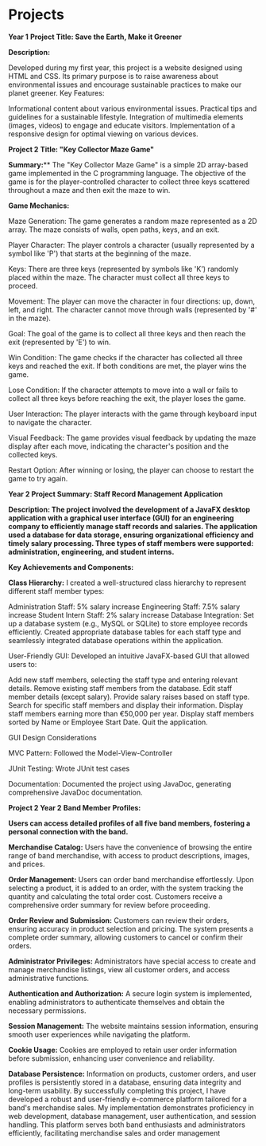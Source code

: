 # Projects
**Year 1**
**Project Title: Save the Earth, Make it Greener**

**Description:**

Developed during my first year, this project is a website designed using HTML and CSS.
Its primary purpose is to raise awareness about environmental issues and encourage sustainable practices to make our planet greener.
Key Features:

Informational content about various environmental issues.
Practical tips and guidelines for a sustainable lifestyle.
Integration of multimedia elements (images, videos) to engage and educate visitors.
Implementation of a responsive design for optimal viewing on various devices.

**Project 2**
**Title: "Key Collector Maze Game"**

**Summary:****
The "Key Collector Maze Game" is a simple 2D array-based game implemented in the C programming language. The objective of the game is for the player-controlled character to collect three keys scattered throughout a maze and then exit the maze to win.

**Game Mechanics:**

Maze Generation: The game generates a random maze represented as a 2D array. The maze consists of walls, open paths, keys, and an exit.

Player Character: The player controls a character (usually represented by a symbol like 'P') that starts at the beginning of the maze.

Keys: There are three keys (represented by symbols like 'K') randomly placed within the maze. The character must collect all three keys to proceed.

Movement: The player can move the character in four directions: up, down, left, and right. The character cannot move through walls (represented by '#' in the maze).

Goal: The goal of the game is to collect all three keys and then reach the exit (represented by 'E') to win.

Win Condition: The game checks if the character has collected all three keys and reached the exit. If both conditions are met, the player wins the game.

Lose Condition: If the character attempts to move into a wall or fails to collect all three keys before reaching the exit, the player loses the game.

User Interaction: The player interacts with the game through keyboard input to navigate the character.

Visual Feedback: The game provides visual feedback by updating the maze display after each move, indicating the character's position and the collected keys.

Restart Option: After winning or losing, the player can choose to restart the game to try again.


**Year 2 
Project Summary: Staff Record Management Application**

**Description:
The project involved the development of a JavaFX desktop application with a graphical user interface (GUI) for an engineering company to efficiently manage staff records and salaries. The application used a database for data storage, ensuring organizational efficiency and timely salary processing. Three types of staff members were supported: administration, engineering, and student interns.**

**Key Achievements and Components:**

**Class Hierarchy:** I created a well-structured class hierarchy to represent different staff member types:

Administration Staff: 5% salary increase
Engineering Staff: 7.5% salary increase
Student Intern Staff: 2% salary increase
Database Integration: Set up a database system (e.g., MySQL or SQLite) to store employee records efficiently. Created appropriate database tables for each staff type and seamlessly integrated database operations within the application.

User-Friendly GUI: Developed an intuitive JavaFX-based GUI that allowed users to:

Add new staff members, selecting the staff type and entering relevant details.
Remove existing staff members from the database.
Edit staff member details (except salary).
Provide salary raises based on staff type.
Search for specific staff members and display their information.
Display staff members earning more than €50,000 per year.
Display staff members sorted by Name or Employee Start Date.
Quit the application.

GUI Design Considerations

MVC Pattern: Followed the Model-View-Controller

JUnit Testing: Wrote JUnit test cases

Documentation: Documented the project using JavaDoc, generating comprehensive JavaDoc documentation.

**Project 2 Year 2**
**Band Member Profiles:**

**Users can access detailed profiles of all five band members, fostering a personal connection with the band.**

**Merchandise Catalog:**
Users have the convenience of browsing the entire range of band merchandise, with access to product descriptions, images, and prices.

**Order Management:**
Users can order band merchandise effortlessly. Upon selecting a product, it is added to an order, with the system tracking the quantity and calculating the total order cost. Customers receive a comprehensive order summary for review before proceeding.

**Order Review and Submission:**
Customers can review their orders, ensuring accuracy in product selection and pricing. The system presents a complete order summary, allowing customers to cancel or confirm their orders.

**Administrator Privileges:**
Administrators have special access to create and manage merchandise listings, view all customer orders, and access administrative functions.

**Authentication and Authorization:**
A secure login system is implemented, enabling administrators to authenticate themselves and obtain the necessary permissions.

**Session Management:**
The website maintains session information, ensuring smooth user experiences while navigating the platform.

**Cookie Usage:**
Cookies are employed to retain user order information before submission, enhancing user convenience and reliability.

**Database Persistence:**
Information on products, customer orders, and user profiles is persistently stored in a database, ensuring data integrity and long-term usability.
By successfully completing this project, I have developed a robust and user-friendly e-commerce platform tailored for a band's merchandise sales. My implementation demonstrates proficiency in web development, database management, user authentication, and session handling. This platform serves both band enthusiasts and administrators efficiently, facilitating merchandise sales and order management

